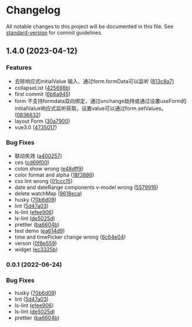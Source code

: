 # Changelog

All notable changes to this project will be documented in this file. See [standard-version](https://github.com/conventional-changelog/standard-version) for commit guidelines.

## 1.4.0 (2023-04-12)


### Features

* 去除响应式initialValue 输入、通过form.formData可以监听 ([813c8a7](https://github.com/PathFun/swizzle/commit/813c8a7c99a9573be426c5f6db61f04d81db0965))
* collapseList ([425698b](https://github.com/PathFun/swizzle/commit/425698b6d803b33230febd59121c41247f61f7f5))
* first commit ([6b6a945](https://github.com/PathFun/swizzle/commit/6b6a945011f7e2a252d54516380e07d42cbc35a6))
* form 不支持formdata双向绑定，通过onchange劫持或通过设置useForm的initialValue响应式监听获取，设置value可以通过form.setValues。 ([0836632](https://github.com/PathFun/swizzle/commit/08366326b86efc8e047ae273efeb668455fd957f))
* layout Form ([30a7900](https://github.com/PathFun/swizzle/commit/30a7900d5ba18e0d686bfba1dc51d2d1db10bdca))
* vue3.0 ([4735017](https://github.com/PathFun/swizzle/commit/4735017c9b62321222d23f04b840630d35e777c8))


### Bug Fixes

* 联动失效 ([a400257](https://github.com/PathFun/swizzle/commit/a40025774c70f036bc78b46d812791411b5e644c))
* ces ([cd69f00](https://github.com/PathFun/swizzle/commit/cd69f0050fa0cf6ea38d1c6af676fa8cbe355633))
* colon show wrong ([e48dff9](https://github.com/PathFun/swizzle/commit/e48dff9d95c74a6905ba038538155188e1ec935e))
* color format and alpha ([18f3886](https://github.com/PathFun/swizzle/commit/18f3886ed7a361ac5ba523b724a45713c255fc92))
* css lint wrong ([01ccc15](https://github.com/PathFun/swizzle/commit/01ccc1522b77b111e67081f96ad4e43be90d3a04))
* date and dateRange components v-model wrong ([5579916](https://github.com/PathFun/swizzle/commit/55799162bfabc1a350a3185de01cf21e67b75b09))
* delete watchMap ([9618eca](https://github.com/PathFun/swizzle/commit/9618eca7ff44cecb0197e98d5154637505461b0d))
* husky ([70b6d09](https://github.com/PathFun/swizzle/commit/70b6d09b5625fc0d3fe539d1c3980fc6121f9350))
* lint ([5d47a03](https://github.com/PathFun/swizzle/commit/5d47a039dcb0f31190f1cd9ae5fbb7945eadcb8b))
* ls-lint ([efee906](https://github.com/PathFun/swizzle/commit/efee9061279a80c064aed7968cf379e12048ff96))
* ls-lint ([de5025d](https://github.com/PathFun/swizzle/commit/de5025dc1db2b53c5073b2b1dac43dc71cf94faf))
* prettier ([ba6604b](https://github.com/PathFun/swizzle/commit/ba6604bed580262456183f39db8a1854a942950b))
* test demo ([ea614d9](https://github.com/PathFun/swizzle/commit/ea614d9bc876bd00eb1a03619372c36f92be763a))
* time and timePicker change wrong ([6c64e04](https://github.com/PathFun/swizzle/commit/6c64e04d5755afd514c8e99d6082458120718d0c))
* verson ([0f8e559](https://github.com/PathFun/swizzle/commit/0f8e559c8bc26976dc654e6255d9518cd4c5661a))
* widget ([ec3325b](https://github.com/PathFun/swizzle/commit/ec3325ba9f42b30ab43f8ba82204d61018c24030))

### 0.0.1 (2022-06-24)


### Bug Fixes

* husky ([70b6d09](https://github.com/PathFun/vite-template/commit/70b6d09b5625fc0d3fe539d1c3980fc6121f9350))
* lint ([5d47a03](https://github.com/PathFun/vite-template/commit/5d47a039dcb0f31190f1cd9ae5fbb7945eadcb8b))
* ls-lint ([efee906](https://github.com/PathFun/vite-template/commit/efee9061279a80c064aed7968cf379e12048ff96))
* ls-lint ([de5025d](https://github.com/PathFun/vite-template/commit/de5025dc1db2b53c5073b2b1dac43dc71cf94faf))
* prettier ([ba6604b](https://github.com/PathFun/vite-template/commit/ba6604bed580262456183f39db8a1854a942950b))
